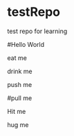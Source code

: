 # testRepo
test repo for learning

#Hello World

eat me

drink me

push me

#pull me

Hit me

hug me

